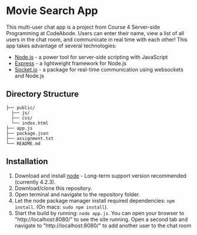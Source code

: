 # Movie Search App

This multi-user chat app is a project from Course 4 Server-side Programming at CodeAbode.  Users can enter their name, view a list of all users in the chat room, and communicate in real time with each other!   This app takes advantage of several technologies:

-	[Node.js](https://nodejs.org/en/) - a power tool for server-side scripting with JavaScript
-	[Express](http://expressjs.com/) - a lightweight framework for Node.js
-	[Socket.io](http://socket.io/) - a package for real-time communication using websockets and Node.js

## Directory Structure

```
├── public/
  ├── js/
  ├── css/
  └── index.html
├── app.js
├── package.json
├── assignment.txt
└── README.md
```

## Installation

1.	Download and install [node](https://nodejs.org/en/) - Long-term support version recommended (currently 4.2.3).
2.	Download/clone this repository.
3.	Open terminal and navigate to the repository folder.
4.	Let the node package manager install required dependencies: `npm install`. (On macs: `sudo npm install`).
5.	Start the build by running: `node app.js`. You can open your browser to "http://localhost:8080/" to see the site running.  Open a second tab and navigate to "http://localhost:8080/" to add another user to the chat room

